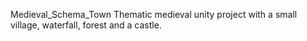 Medieval_Schema_Town
Thematic medieval unity project with a small village, waterfall, forest and a castle.
